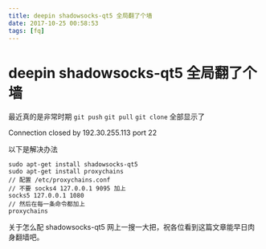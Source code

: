 ```yaml
---
title: deepin shadowsocks-qt5 全局翻了个墙
date: 2017-10-25 00:58:53
tags: [fq]
---
```

# deepin shadowsocks-qt5 全局翻了个墙

最近真的是非常时期 `git push` `git pull` `git clone` 全部显示了

Connection closed by 192.30.255.113 port 22

以下是解决办法

```
sudo apt-get install shadowsocks-qt5
sudo apt-get install proxychains
// 配置 /etc/proxychains.conf
// 不要 socks4 127.0.0.1 9095 加上
socks5 127.0.0.1 1080
// 然后在每一条命令都加上
proxychains
```

关于怎么配 shadowsocks-qt5 网上一搜一大把，祝各位看到这篇文章能早日肉身翻墙吧。